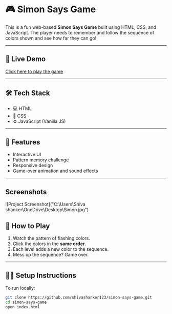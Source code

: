 # 🎮 Simon Says Game

This is a fun web-based **Simon Says Game** built using HTML, CSS, and JavaScript. The player needs to remember and follow the sequence of colors shown and see how far they can go!

---

## 🔗 Live Demo
[Click here to play the game]( https://shivashanker123.github.io/simon-says-game/)

---

## 🛠️ Tech Stack

- 💻 HTML
- 🎨 CSS
- ⚙️ JavaScript (Vanilla JS)

---

## 🚀 Features

- Interactive UI
- Pattern memory challenge
- Responsive design
- Game-over animation and sound effects

---
## Screenshots
![Project Screenshot]("C:\Users\Shiva shanker\OneDrive\Desktop\Simon.jpg")

## 🧠 How to Play

1. Watch the pattern of flashing colors.
2. Click the colors in the **same order**.
3. Each level adds a new color to the sequence.
4. Mess up the sequence? Game over.

---

## 🧑‍💻 Setup Instructions

To run locally:

```bash
git clone https://github.com/shivashanker123/simon-says-game.git
cd simon-says-game
open index.html

